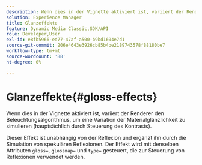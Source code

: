 ```yaml
---
description: Wenn dies in der Vignette aktiviert ist, variiert der Renderer den Beleuchtungsalgorithmus, um eine Variation der Materialglänzlichkeit zu simulieren (hauptsächlich durch Steuerung des Kontrasts).
solution: Experience Manager
title: Glanzeffekte
feature: Dynamic Media Classic,SDK/API
role: Developer,User
exl-id: e8fb5966-ed77-47af-a500-b9bd1604e7d1
source-git-commit: 206e4643e3926cb85b4be2189743578f88180be7
workflow-type: tm+mt
source-wordcount: '88'
ht-degree: 0%

---
```


# Glanzeffekte{#gloss-effects}

Wenn dies in der Vignette aktiviert ist, variiert der Renderer den Beleuchtungsalgorithmus, um eine Variation der Materialglänzlichkeit zu simulieren (hauptsächlich durch Steuerung des Kontrasts).

Dieser Effekt ist unabhängig von der Reflexion und ergänzt ihn durch die Simulation von spekulären Reflexionen. Der Effekt wird mit denselben Attributen `gloss=`, `glossmap=` und `type=` gesteuert, die zur Steuerung von Reflexionen verwendet werden.
